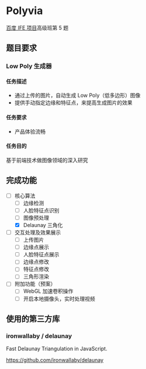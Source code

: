 # Polyvia

<a href="https://github.com/baidu-ife/ife">百度 IFE 项目</a>高级班第 5 题

## 题目要求

### Low Poly 生成器

#### 任务描述

- 通过上传的图片，自动生成 Low Poly（低多边形）图像
- 提供手动指定边缘和特征点，来提高生成图片的效果

#### 任务要求

- 产品体验流畅

#### 任务目的

基于前端技术做图像领域的深入研究

## 完成功能

- [ ] 核心算法
  - [ ] 边缘检测
  - [ ] 人脸特征点识别
  - [ ] 图像预处理
  - [x] Delaunay 三角化
- [ ] 交互处理及效果展示
  - [ ] 上传图片
  - [ ] 边缘点展示
  - [ ] 人脸特征点展示
  - [ ] 边缘点修改
  - [ ] 特征点修改
  - [ ] 三角形渲染
- [ ] 附加功能（预案）
  - [ ] WebGL 加速卷积操作
  - [ ] 开启本地摄像头，实时处理视频

## 使用的第三方库

### ironwallaby / delaunay

Fast Delaunay Triangulation in JavaScript.

https://github.com/ironwallaby/delaunay


